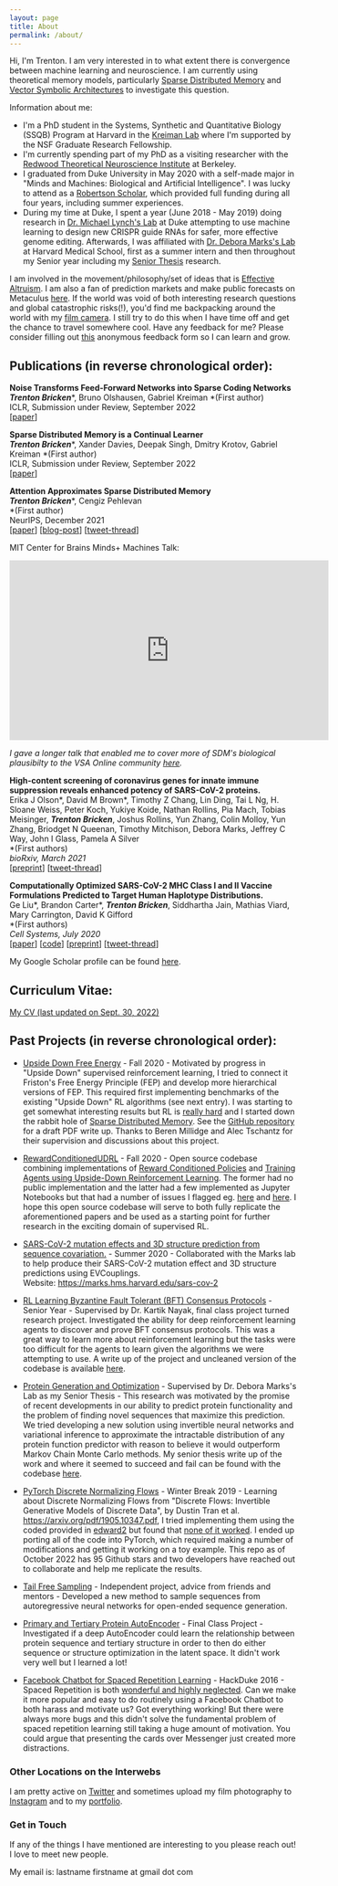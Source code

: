 ```yaml
---
layout: page
title: About
permalink: /about/
---
```


<!--- ![Trenton B. Bricken](../images/TrentonBricken.jpg){:style="width: 200px; float: right; padding-left: 20px"}-->

Hi, I'm Trenton. I am very interested in to what extent there is convergence between machine learning and neuroscience. I am currently using theoretical memory models, particularly [Sparse Distributed Memory](https://redwood.berkeley.edu/wp-content/uploads/2020/08/KanervaP_SDMrelated_models1993.pdf) and [Vector Symbolic Architectures](https://arxiv.org/pdf/2106.05268.pdf) to investigate this question.

Information about me:
* I'm a PhD student in the Systems, Synthetic and Quantitative Biology (SSQB) Program at Harvard in the [Kreiman Lab](http://klab.tch.harvard.edu/publications/publications.html#sthash.dUJc7Kpv.dpbs) where I'm supported by the NSF Graduate Research Fellowship.
* I'm currently spending part of my PhD as a visiting researcher with the [Redwood Theoretical Neuroscience Institute](https://redwood.berkeley.edu/) at Berkeley.
* I graduated from Duke University in May 2020 with a self-made major in "Minds and Machines: Biological and Artificial Intelligence". I was lucky to attend as a [Robertson Scholar](https://robertsonscholars.org/profiles/trenton-bricken/), which provided full funding during all four years, including summer experiences.
* During my time at Duke, I spent a year (June 2018 - May 2019) doing research in [Dr. Michael Lynch's Lab](https://lynchlab.pratt.duke.edu) at Duke attempting to use machine learning to design new CRISPR guide RNAs for safer, more effective genome editing. Afterwards, I was affiliated with [Dr. Debora Marks's Lab](https://marks.hms.harvard.edu) at Harvard Medical School, first as a summer intern and then throughout my Senior year including my [Senior Thesis](https://github.com/TrentBrick/learning-protein-landscapes) research.

I am involved in the movement/philosophy/set of ideas that is [Effective Altruism](https://www.effectivealtruism.org). I am also a fan of prediction markets and make public forecasts on Metaculus [here](https://www.metaculus.com/accounts/profile/118139/).
If the world was void of both interesting research questions and global catastrophic risks(!), you'd find me backpacking around the world with my [film camera](https://blitz-analog.github.io/). I still try to do this when I have time off and get the chance to travel somewhere cool. Have any feedback for me? Please consider filling out [this](https://forms.gle/VcY3vQgkdf6c69dr7) anonymous feedback form so I can learn and grow.

## Publications (in reverse chronological order):

**Noise Transforms Feed-Forward Networks into Sparse Coding Networks**<br>
***Trenton Bricken***\*, Bruno Olshausen, Gabriel Kreiman
\*(First author)<br>
ICLR, Submission under Review, September 2022<br>
[[paper](https://openreview.net/forum?id=P9yXPbfqbvC)]

**Sparse Distributed Memory is a Continual Learner**<br>
***Trenton Bricken***\*, Xander Davies, Deepak Singh, Dmitry Krotov, Gabriel Kreiman
\*(First author)<br>
ICLR, Submission under Review, September 2022<br>
[[paper](https://openreview.net/forum?id=JknGeelZJpHP)]

**Attention Approximates Sparse Distributed Memory**<br>
***Trenton Bricken***\*, Cengiz Pehlevan<br>
\*(First author)<br>
NeurIPS, December 2021<br>
[[paper](https://arxiv.org/abs/2111.05498)] [[blog-post](https://www.trentonbricken.com/Attention-Approximates-Sparse-Distributed-Memory/)] [[tweet-thread](https://twitter.com/TrentonBricken/status/1458465726503784449?s=20)]<br>

MIT Center for Brains Minds+ Machines Talk:<br>

<div align="center">
  <iframe width="560" height="315" src="https://www.youtube.com/embed/THIIk7LR9_8" title="YouTube video player" frameborder="0" allow="accelerometer; autoplay; clipboard-write; encrypted-media; gyroscope; picture-in-picture" allowfullscreen></iframe>
</div>

*I gave a longer talk that enabled me to cover more of SDM's biological plausibilty to the VSA Online community [here](https://www.youtube.com/watch?v=DrJ2SRdMPUg).*

**High-content screening of coronavirus genes for innate immune suppression reveals enhanced potency of SARS-CoV-2 proteins.**<br>
Erika J Olson\*, David M Brown\*, Timothy Z Chang, Lin Ding, Tai L Ng, H. Sloane Weiss, Peter Koch, Yukiye Koide, Nathan Rollins, Pia Mach, Tobias Meisinger, ***Trenton Bricken***, Joshus Rollins, Yun Zhang, Colin Molloy, Yun Zhang, Briodget N Queenan, Timothy Mitchison, Debora Marks, Jeffrey C Way, John I Glass, Pamela A Silver<br>
\*(First authors)<br>
*bioRxiv, March 2021*<br>
[[preprint](https://www.biorxiv.org/content/10.1101/2021.03.02.433434v1)] [[tweet-thread](https://twitter.com/TrentonBricken/status/1367141915666317312?s=20)]

**Computationally Optimized SARS-CoV-2 MHC Class I and II Vaccine Formulations Predicted to Target Human Haplotype Distributions.**<br>
Ge Liu\*, Brandon Carter\*, ***Trenton Bricken***, Siddhartha Jain, Mathias Viard, Mary Carrington, David K Gifford<br>
\*(First authors)<br>
*Cell Systems, July 2020*<br>
[[paper](https://www.cell.com/cell-systems/fulltext/S2405-4712%2820%2930238-6#%20)] [[code](https://github.com/gifford-lab/optivax)] [[preprint](https://www.biorxiv.org/content/10.1101/2020.05.16.088989v1)] [[tweet-thread](https://twitter.com/TrentonBricken/status/1262407888842170370?s=20)]

My Google Scholar profile can be found [here](https://scholar.google.com/citations?user=CP6aLusAAAAJ&hl=en).

## Curriculum Vitae:

[My CV (last updated on Sept. 30, 2022)](../documents/Trenton-Bricken-CV.pdf)

## Past Projects (in reverse chronological order):

* [Upside Down Free Energy](https://github.com/TrentBrick/Upside-Down-Free-Energy) - Fall 2020 - Motivated by progress in "Upside Down" supervised reinforcement learning, I tried to connect it Friston's Free Energy Principle (FEP) and develop more hierarchical versions of FEP. This required first implementing benchmarks of the existing "Upside Down" RL algorithms (see next entry). I was starting to get somewhat interesting results but RL is [really hard](https://arxiv.org/pdf/1709.06560.pdf) and I started down the rabbit hole of [Sparse Distributed Memory](https://arxiv.org/abs/2111.05498). See the [GitHub repository](https://github.com/TrentBrick/Upside-Down-Free-Energy) for a draft PDF write up. Thanks to Beren Millidge and Alec Tschantz for their supervision and discussions about this project.

* [RewardConditionedUDRL](https://github.com/TrentBrick/RewardConditionedUDRL) - Fall 2020 - Open source codebase combining implementations of [Reward Conditioned Policies](https://arxiv.org/pdf/1912.13465.pdf) and [Training Agents using Upside-Down Reinforcement Learning](https://arxiv.org/abs/1912.02877). The former had no public implementation and the latter had a few implemented as Jupyter Notebooks but that had a number of issues I flagged eg. [here](https://github.com/jscriptcoder/Upside-Down-Reinforcement-Learning/issues/1) and [here](https://github.com/BY571/Upside-Down-Reinforcement-Learning/issues/4#event-3624848392). I hope this open source codebase will serve to both fully replicate the aforementioned papers and be used as a starting point for further research in the exciting domain of supervised RL.

* [SARS-CoV-2 mutation effects and 3D structure prediction from sequence covariation.](https://marks.hms.harvard.edu/sars-cov-2) - Summer 2020 - Collaborated with the Marks lab to help produce their SARS-CoV-2 mutation effect and 3D structure predictions using EVCouplings. <br>
Website: <https://marks.hms.harvard.edu/sars-cov-2>

* [RL Learning Byzantine Fault Tolerant (BFT) Consensus Protocols](https://github.com/TrentBrick/LearningConsensus) - Senior Year - Supervised by Dr. Kartik Nayak, final class project turned research project. Investigated the ability for deep reinforcement learning agents to discover and prove BFT consensus protocols. This was a great way to learn more about reinforcement learning but the tasks were too difficult for the agents to learn given the algorithms we were attempting to use. A write up of the project and uncleaned version of the codebase is available [here](https://github.com/TrentBrick/LearningConsensus).

* [Protein Generation and Optimization](https://github.com/TrentBrick/learning-protein-landscapes) - Supervised by Dr. Debora Marks's Lab as my Senior Thesis - This research was motivated by the promise of recent developments in our ability to predict protein functionality and the problem of finding novel sequences that maximize this prediction. We tried developing a new solution using invertible neural networks and variational inference to approximate the intractable distribution of any protein function predictor with reason to believe it would outperform Markov Chain Monte Carlo methods. My senior thesis write up of the work and where it seemed to succeed and fail can be found with the codebase [here](https://github.com/TrentBrick/learning-protein-landscapes).

* [PyTorch Discrete Normalizing Flows](https://github.com/TrentBrick/PyTorchDiscreteFlows) - Winter Break 2019 - Learning about Discrete Normalizing Flows from "Discrete Flows: Invertible Generative Models of Discrete Data", by Dustin Tran et al. <https://arxiv.org/pdf/1905.10347.pdf>, I tried implementing them using the coded provided in [edward2](https://github.com/google/edward2/tree/master/edward2/tensorflow/layers#4-reversible-layers) but found that [none of it worked](https://github.com/google/edward2/issues/148). I ended up porting all of the code into PyTorch, which required making a number of modifications and getting it working on a toy example. This repo as of October 2022 has 95 Github stars and two developers have reached out to collaborate and help me replicate the results.

* [Tail Free Sampling](https://trentbrick.github.io/Tail-Free-Sampling/) - Independent project, advice from friends and mentors - Developed a new method to sample sequences from autoregressive neural networks for open-ended sequence generation.

* [Primary and Tertiary Protein AutoEncoder](https://github.com/TrentBrick/PAE) - Final Class Project - Investigated if a deep AutoEncoder could learn the relationship between protein sequence and tertiary structure in order to then do either sequence or structure optimization in the latent space. It didn't work very well but I learned a lot!

* [Facebook Chatbot for Spaced Repetition Learning](https://github.com/TrentBrick/MMRY) - HackDuke 2016 - Spaced Repetition is both [wonderful and highly neglected](https://www.gwern.net/Spaced-repetition). Can we make it more popular and easy to do routinely using a Facebook Chatbot to both harass and motivate us? Got everything working! But there were always more bugs and this didn't solve the fundamental problem of spaced repetition learning still taking a huge amount of motivation. You could argue that presenting the cards over Messenger just created more distractions.  

### Other Locations on the Interwebs

I am pretty active on [Twitter](https://twitter.com/TrentonBricken) and sometimes upload my film photography to [Instagram](https://www.instagram.com/blitz_analog) and to my [portfolio](https://blitz-analog.github.io/).

### Get in Touch

If any of the things I have mentioned are interesting to you please reach out! I love to meet new people.

My email is: lastname firstname at gmail dot com

